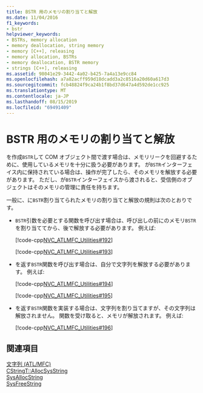 ```yaml
---
title: BSTR 用のメモリの割り当てと解放
ms.date: 11/04/2016
f1_keywords:
- bstr
helpviewer_keywords:
- BSTRs, memory allocation
- memory deallocation, string memory
- memory [C++], releasing
- memory allocation, BSTRs
- memory deallocation, BSTR memory
- strings [C++], releasing
ms.assetid: 98041e29-3442-4a02-b425-7a4a13e9cc84
ms.openlocfilehash: a7a82acff959d18dcadd3a2c8516a20d60a617d3
ms.sourcegitcommit: fcb48824f9ca24b1f8bd37d647a4d592de1cc925
ms.translationtype: MT
ms.contentlocale: ja-JP
ms.lasthandoff: 08/15/2019
ms.locfileid: "69491409"
---
```

# <a name="allocating-and-releasing-memory-for-a-bstr"></a>BSTR 用のメモリの割り当てと解放

を作成`BSTR`して COM オブジェクト間で渡す場合は、メモリリークを回避するために、使用しているメモリを十分に扱う必要があります。 が`BSTR`インターフェイス内に保持されている場合は、操作が完了したら、そのメモリを解放する必要があります。 ただし、が`BSTR`インターフェイスから渡されると、受信側のオブジェクトはそのメモリの管理に責任を持ちます。

一般に、に`BSTR`割り当てられたメモリの割り当てと解放の規則は次のとおりです。

- `BSTR`引数を必要とする関数を呼び出す場合は、呼び出しの前にのメモリ`BSTR`を割り当ててから、後で解放する必要があります。 例えば:

   [!code-cpp[NVC_ATLMFC_Utilities#192](../atl-mfc-shared/codesnippet/cpp/allocating-and-releasing-memory-for-a-bstr_1.cpp)]

   [!code-cpp[NVC_ATLMFC_Utilities#193](../atl-mfc-shared/codesnippet/cpp/allocating-and-releasing-memory-for-a-bstr_2.cpp)]

- を返す`BSTR`関数を呼び出す場合は、自分で文字列を解放する必要があります。 例えば:

   [!code-cpp[NVC_ATLMFC_Utilities#194](../atl-mfc-shared/codesnippet/cpp/allocating-and-releasing-memory-for-a-bstr_3.cpp)]

   [!code-cpp[NVC_ATLMFC_Utilities#195](../atl-mfc-shared/codesnippet/cpp/allocating-and-releasing-memory-for-a-bstr_4.cpp)]

- を返す`BSTR`関数を実装する場合は、文字列を割り当てますが、その文字列は解放されません。 関数を受け取ると、メモリが解放されます。 例えば:

   [!code-cpp[NVC_ATLMFC_Utilities#196](../atl-mfc-shared/codesnippet/cpp/allocating-and-releasing-memory-for-a-bstr_5.cpp)]

## <a name="see-also"></a>関連項目

[文字列 (ATL/MFC)](../atl-mfc-shared/strings-atl-mfc.md)<br/>
[CStringT::AllocSysString](../atl-mfc-shared/reference/cstringt-class.md#allocsysstring)<br/>
[SysAllocString](/windows/win32/api/oleauto/nf-oleauto-sysallocstring)<br/>
[SysFreeString](/windows/win32/api/oleauto/nf-oleauto-sysfreestring)
